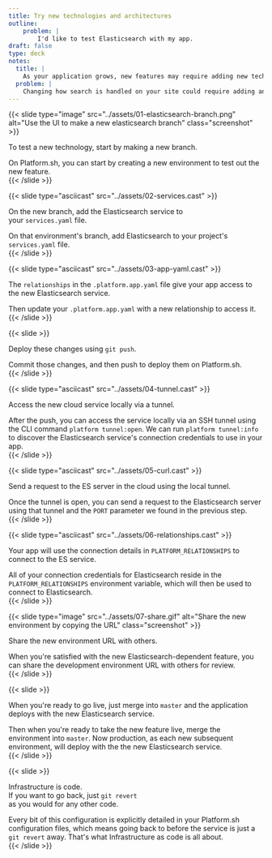 ```yaml
---
title: Try new technologies and architectures
outline:
    problem: |
        I'd like to test Elasticsearch with my app.
draft: false
type: deck
notes:
  title: |
    As your application grows, new features may require adding new technologies and architectures.
  problem: |
    Changing how search is handled on your site could require adding an Elasticsearch service to your cluster.
---
```


{{< slide type="image" src="../assets/01-elasticsearch-branch.png" alt="Use the UI to make a new elasticsearch branch" class="screenshot" >}}

<p>To test a new technology, start by making a new branch.</p>

<aside class="notes">
  On Platform.sh, you can start by creating a new environment to test out the new feature.
</aside>
{{< /slide >}}

{{< slide type="asciicast" src="../assets/02-services.cast" >}}
<p>On the new branch, add the Elasticsearch service to<br />your <code>services.yaml</code> file.</p>

<aside class="notes">
  On that environment's branch, add Elasticsearch to your project's <code>services.yaml</code> file.
</aside>
{{< /slide >}}

{{< slide type="asciicast" src="../assets/03-app-yaml.cast" >}}
<p>The <code>relationships</code> in the <code>.platform.app.yaml</code> file give your app access to the new Elasticsearch service.</p>

<aside class="notes">
  Then update your <code>.platform.app.yaml</code> with a new relationship to access it.
</aside>
{{< /slide >}}

{{< slide >}}
<p>Deploy these changes using <code>git push</code>.</p>

<aside class="notes">
  Commit those changes, and then push to deploy them on Platform.sh.
</aside>
{{< /slide >}}

{{< slide type="asciicast" src="../assets/04-tunnel.cast" >}}
<p>Access the new cloud service locally via a tunnel.</p>

<aside class="notes">
  After the push, you can access the service locally via an SSH tunnel using the CLI command <code>platform tunnel:open</code>.
  We can run <code>platform tunnel:info</code> to discover the Elasticsearch service's connection credentials to use in your app.
</aside>
{{< /slide >}}

{{< slide type="asciicast" src="../assets/05-curl.cast" >}}
<p>Send a request to the ES server in the cloud using the local tunnel.</p>

<aside class="notes">
  Once the tunnel is open, you can send a request to the Elasticsearch server using that tunnel and the <code>PORT</code>
  parameter we found in the previous step.
</aside>
{{< /slide >}}

{{< slide type="asciicast" src="../assets/06-relationships.cast" >}}
<p>Your app will use the connection details in <code>PLATFORM_RELATIONSHIPS</code> to connect to the ES service.</p>

<aside class="notes">
  All of your connection credentials for Elasticsearch reside in the <code>PLATFORM_RELATIONSHIPS</code> environment variable,
  which will then be used to connect to Elasticsearch.
</aside>
{{< /slide >}}

{{< slide type="image" src="../assets/07-share.gif" alt="Share the new environment by copying the URL" class="screenshot" >}}
<p>Share the new environment URL with others.</p>

<aside class="notes">
  When you're satisfied with the new Elasticsearch-dependent feature, you can share the development environment URL with others
  for review.
</aside>
{{< /slide >}}

{{< slide >}}
  <p>When you're ready to go live, just merge into <code>master</code> and the application deploys with the new Elasticsearch service.</p>

  <aside class="notes">
    Then when you're ready to take the new feature live, merge the environment into <code>master</code>. Now production, as
    each new subsequent environment, will deploy with the the new Elasticsearch service.
  </aside>
{{< /slide >}}

{{< slide >}}
<p>Infrastructure is code.  <br />If you want to go back, just <code>git revert</code><br />as you would for any other code.</p>

<aside class="notes">
  Every bit of this configuration is explicitly detailed in your Platform.sh configuration files, which means going back to
  before the service is just a <code>git revert</code> away. That's what Infrastructure as code is all about.
</aside>
{{< /slide >}}
